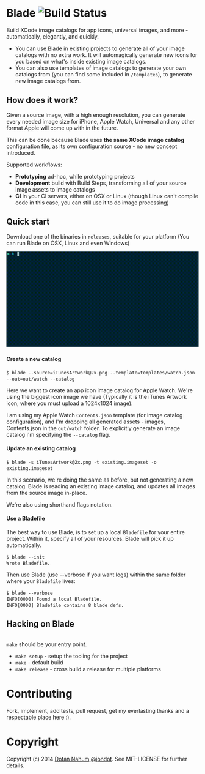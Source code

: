 # Blade ![Build Status](https://travis-ci.org/jondot/blade.svg?branch=master)

Build XCode image catalogs for app icons, universal images, and more - automatically, elegantly, and quickly.



* You can use Blade in existing projects to generate all of your image catalogs with no extra work. It will automagically generate new icons for you based on what's inside existing image catalogs.
* You can also use templates of image catalogs to generate your own catalogs from (you can find some included in `/templates`), to generate new image catalogs from.


## How does it work?

Given a source image, with a high enough resolution, you can generate every needed image size for iPhone, Apple Watch, Universal and any other format Apple will come up with in the future. 

This can be done because Blade uses __the same XCode image catalog__ configuration file, as its own configuration source - no new concept introduced.


Supported workflows:

* __Prototyping__ ad-hoc, while prototyping projects
* __Development__ build with Build Steps, transforming all of your source image assets to image catalogs
* __CI__ in your CI servers, either on OSX or Linux (though Linux can't compile code in this case, you can still use it to do image processing)




## Quick start

Download one of the binaries in `releases`, suitable for your platform (You can run Blade on OSX, Linux and even Windows)

![](docs/blade.gif)


#### Create a new catalog

```
$ blade --source=iTunesArtwork@2x.png --template=templates/watch.json --out=out/watch --catalog
```

Here we want to create an app icon image catalog for Apple Watch. We're using the biggest icon image we have (Typically it is the iTunes Artwork icon, where you must upload a 1024x1024 image).

I am using my Apple Watch `Contents.json` template (for image catalog configuration), and I'm dropping all generated assets - images, Contents.json in the `out/watch` folder.
To explicitly generate an image catalog I'm specifying the `--catalog` flag.

#### Update an existing catalog

```
$ blade -s iTunesArtwork@2x.png -t existing.imageset -o existing.imageset
```

In this scenario, we're doing the same as before, but not generating a new catalog. Blade is reading an existing image catalog, and updates all images from the source image in-place.

We're also using shorthand flags notation.


#### Use a Bladefile

The best way to use Blade, is to set up a local `Bladefile` for your entire project. Within it, specify all of your resources. Blade will pick it up automatically.

```
$ blade --init
Wrote Bladefile.
```

Then use Blade (use --verbose if you want logs) within the same folder where your `Bladefile` lives:

```
$ blade --verbose
INFO[0000] Found a local Bladefile.
INFO[0000] Bladefile contains 8 blade defs.
```



## Hacking on Blade


```bash
```

`make` should be your entry point.

* `make setup` - setup the tooling for the project
* `make` - default build
* `make release` - cross build a release for multiple platforms


# Contributing

Fork, implement, add tests, pull request, get my everlasting thanks and a respectable place here :).


# Copyright

Copyright (c) 2014 [Dotan Nahum](http://gplus.to/dotan) [@jondot](http://twitter.com/jondot). See MIT-LICENSE for further details.



